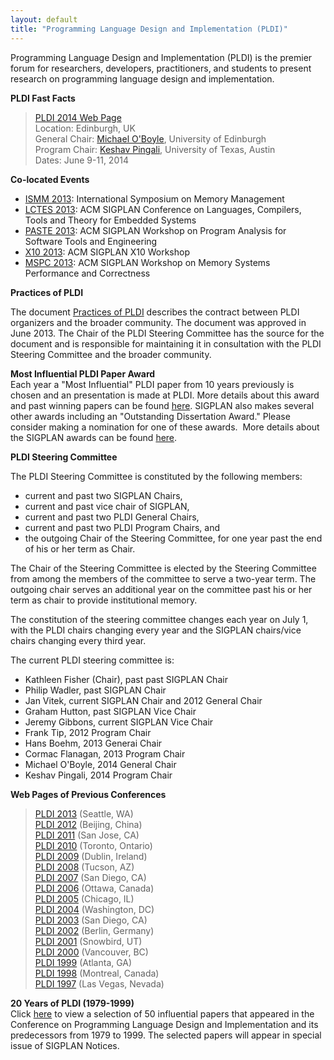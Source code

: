 ```yaml
---
layout: default
title: "Programming Language Design and Implementation (PLDI)"
---
```

Programming Language Design and Implementation (PLDI) is the
premier forum for researchers, developers, practitioners, and
students to present research on programming language design and
implementation.   

**PLDI Fast Facts**
> [PLDI 2014 Web Page](http://conferences.inf.ed.ac.uk/pldi2014/)  
> Location: Edinburgh, UK  
> General Chair: [Michael O'Boyle](http://www.dcs.ed.ac.uk/home/mob/),
> University of Edinburgh   
> Program Chair:
> [Keshav Pingali](http://www.cs.utexas.edu/~pingali/),
> University of Texas, Austin  
> Dates: June 9-11, 2014



**Co-located Events**

-   [ISMM 2013]( http://www.cs.technion.ac.il/~erez/ismm13/): International
    Symposium on Memory Management
-   [LCTES 2013](http://www.dcs.gla.ac.uk/conferences/lctes13/): ACM SIGPLAN
    Conference on Languages, Compilers, Tools and Theory for Embedded
    Systems
-   [PASTE 2013](http://dept.cs.williams.edu/PASTE2013/index.html): ACM SIGPLAN
     Workshop on Program Analysis for Software Tools and Engineering 
-   [X10 2013](http://x10-lang.org/workshop/workshop13.html): ACM SIGPLAN X10 Workshop
-   [MSPC 2013](http://safari.ece.cmu.edu/MSPC2013/): ACM SIGPLAN Workshop on Memory Systems Performance and Correctness



**Practices of PLDI**

The document [Practices of PLDI](http://www.sigplan.org/sites/default/files/PracticesofPLDI.pdf) describes the contract between PLDI organizers and the broader community.  The document was approved in June 2013.  The Chair of the PLDI Steering Committee has the source for the document and is responsible for maintaining it in consultation with the PLDI Steering Committee and the broader community.  



**Most Influential PLDI Paper Award**  
Each year a "Most Influential" PLDI paper from 10 years previously is chosen and an
presentation is made at PLDI. More details about this award and
past winning papers can be found [here](Awards/Conferences/PLDI/Main). SIGPLAN
also makes several other awards including an "Outstanding
Dissertation Award." Please consider making a nomination for one of
these awards.&#160; More details about the SIGPLAN awards can be found
[here](Awards/Main).


**PLDI Steering Committee**

The PLDI Steering Committee is constituted by the following
members:

-   current and past two SIGPLAN Chairs,
-   current and past vice chair of SIGPLAN,
-   current and past two PLDI General Chairs,
-   current and past two PLDI Program Chairs, and
-   the outgoing Chair of the Steering Committee, for one year past the end of his or her term as Chair.

The Chair of the Steering Committee is elected by the Steering Committee from among the members of the committee to serve a two-year term.  The outgoing chair serves an additional year on the committee past his or her term as chair to provide institutional memory.  

The constitution of the steering committee changes each year on
July 1, with the PLDI chairs changing every year and the SIGPLAN
chairs/vice chairs changing every third year. 

The current PLDI steering committee is:

-   Kathleen Fisher (Chair), past past SIGPLAN Chair
-   Philip Wadler, past SIGPLAN Chair
-   Jan Vitek, current SIGPLAN Chair and 2012 General Chair
-   Graham Hutton, past SIGPLAN Vice Chair
-   Jeremy Gibbons, current SIGPLAN Vice Chair
-   Frank Tip, 2012 Program Chair
-   Hans Boehm, 2013 Generai Chair
-   Cormac Flanagan, 2013 Program Chair
-   Michael O'Boyle, 2014 General Chair
-   Keshav Pingali, 2014 Program Chair


**Web Pages of Previous Conferences**  
> [PLDI 2013](http://pldi2013.ucombinator.org/)  (Seattle, WA)  
> [PLDI 2012](http://pldi12.cs.purdue.edu/)  (Beijing, China)   
> [PLDI 2011](http://pldi11.cs.utah.edu/) (San Jose, CA)  
> [PLDI 2010](http://cs.stanford.edu/pldi10/) (Toronto, Ontario)  
> [PLDI 2009](http://www-plan.cs.colorado.edu/~pldi09/) (Dublin, Ireland)  
> [PLDI 2008](http://pldi2008.cs.ucr.edu/) (Tucson, AZ)  
> [PLDI 2007](http://ties.ucsd.edu/PLDI/) (San Diego, CA)  
> [PLDI 2006](http://research.microsoft.com/conferences/pldi06/) (Ottawa, Canada)  
> [PLDI 2005](http://www.research.ibm.com/pldi2005/) (Chicago, IL)  
> [PLDI 2004](http://www.cs.umd.edu/~pugh/pldi04/) (Washington, DC)  
> [PLDI 2003](http://www.cs.arizona.edu/PLDI2003/) (San Diego, CA)  
> [PLDI 2002](http://sunshine.cs.uni-dortmund.de/~knoop/PLDI2002/pldi2002_main.html) (Berlin, Germany)  
> [PLDI 2001](pldi/pldi2001/pldi2001.htm) (Snowbird, UT)   
> [PLDI 2000](http://www.research.microsoft.com/~larus/pldi2000/pldi2000.htm) (Vancouver, BC)   
> [PLDI 1999](http://www.cs.rutgers.edu/pldi99/) (Atlanta, GA)   
> [PLDI 1998](pldi/pldi1998/index.htm) (Montreal, Canada)   
> [PLDI 1997](http://www.cs.bu.edu/pub/pldi97/) (Las Vegas, Nevada)  

**20 Years of PLDI (1979-1999)**  
Click [here](http://www.cs.utexas.edu/users/mckinley/20-years.html)
to view a selection of 50 influential papers that appeared in the
Conference on Programming Language Design and Implementation and
its predecessors from 1979 to 1999. The selected papers will
appear in special issue of SIGPLAN Notices.
